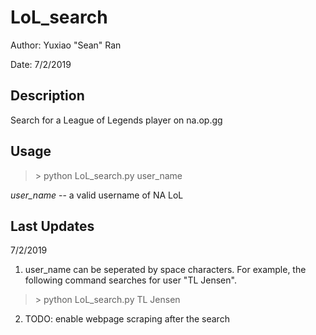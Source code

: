 # LoL_search

Author: Yuxiao "Sean" Ran

Date: 7/2/2019

## Description
Search for a League of Legends player on na.op.gg

## Usage
>\> python LoL_search.py user_name

*user_name* -- a valid username of NA LoL

## Last Updates
7/2/2019

  1. user_name can be seperated by space characters. For example, the following command searches for user "TL Jensen".
  >\> python LoL_search.py TL Jensen

  2. TODO: enable webpage scraping after the search
